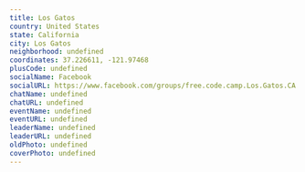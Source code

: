 ```yaml
---
title: Los Gatos
country: United States
state: California
city: Los Gatos
neighborhood: undefined
coordinates: 37.226611, -121.97468
plusCode: undefined
socialName: Facebook
socialURL: https://www.facebook.com/groups/free.code.camp.Los.Gatos.CA
chatName: undefined
chatURL: undefined
eventName: undefined
eventURL: undefined
leaderName: undefined
leaderURL: undefined
oldPhoto: undefined
coverPhoto: undefined
---
```

